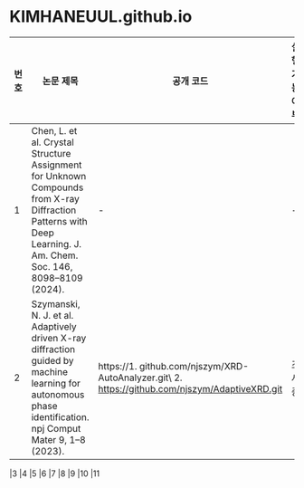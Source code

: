 # KIMHANEUUL.github.io
|번호|논문 제목|공개 코드|실행 가능 여부|
|----|----------|------------------------|--------------|
|1   |Chen, L. et al. Crystal Structure Assignment for Unknown Compounds from X-ray Diffraction Patterns with Deep Learning. J. Am. Chem. Soc. 146, 8098–8109 (2024).|-|-|
|2|Szymanski, N. J. et al. Adaptively driven X-ray diffraction guided by machine learning for autonomous phase identification. npj Comput Mater 9, 1–8 (2023).|https://1. github.com/njszym/XRD-AutoAnalyzer.git\ 2. https://github.com/njszym/AdaptiveXRD.git|조사중|

|3
|4
|5
|6
|7
|8
|9
|10
|11
